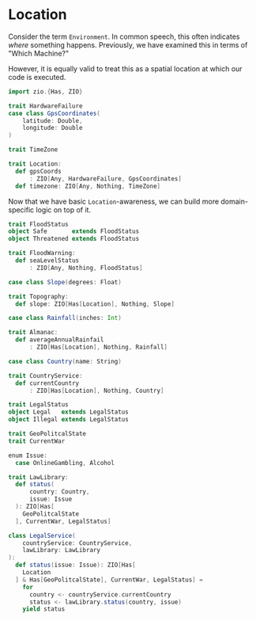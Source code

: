 # Location

Consider the term `Environment`.
In common speech, this often indicates _where_ something happens.
Previously, we have examined this in terms of "Which Machine?"

However, it is equally valid to treat this as a spatial location at which our code is executed.

```scala
import zio.{Has, ZIO}
```

```scala
trait HardwareFailure
case class GpsCoordinates(
    latitude: Double,
    longitude: Double
)

trait TimeZone

trait Location:
  def gpsCoords
      : ZIO[Any, HardwareFailure, GpsCoordinates]
  def timezone: ZIO[Any, Nothing, TimeZone]
```

Now that we have basic `Location`-awareness, we can build more domain-specific logic on top of it.


```scala
trait FloodStatus
object Safe       extends FloodStatus
object Threatened extends FloodStatus

trait FloodWarning:
  def seaLevelStatus
      : ZIO[Any, Nothing, FloodStatus]
```

```scala
case class Slope(degrees: Float)

trait Topography:
  def slope: ZIO[Has[Location], Nothing, Slope]
```

```scala
case class Rainfall(inches: Int)

trait Almanac:
  def averageAnnualRainfail
      : ZIO[Has[Location], Nothing, Rainfall]
```


```scala
case class Country(name: String)

trait CountryService:
  def currentCountry
      : ZIO[Has[Location], Nothing, Country]
```

```scala
trait LegalStatus
object Legal   extends LegalStatus
object Illegal extends LegalStatus

trait GeoPolitcalState
trait CurrentWar

enum Issue:
  case OnlineGambling, Alcohol

trait LawLibrary:
  def status(
      country: Country,
      issue: Issue
  ): ZIO[Has[
    GeoPolitcalState
  ], CurrentWar, LegalStatus]

class LegalService(
    countryService: CountryService,
    lawLibrary: LawLibrary
):
  def status(issue: Issue): ZIO[Has[
    Location
  ] & Has[GeoPolitcalState], CurrentWar, LegalStatus] =
    for
      country <- countryService.currentCountry
      status <- lawLibrary.status(country, issue)
    yield status
```
